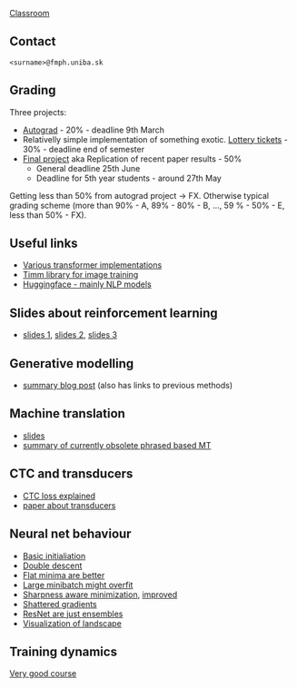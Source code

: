 [Classroom](https://classroom.google.com/c/NDY5NDE1NDkzOTI5?cjc=yr5hpez)

## Contact

`<surname>@fmph.uniba.sk`

## Grading

Three projects:
* [Autograd](https://usamec.github.io/ml2/hw1) - 20% - deadline 9th March 
* Relativelly simple implementation of something exotic. [Lottery tickets](https://usamec.github.io/ml2/hw2) - 30% - deadline end of semester
* [Final project](https://usamec.github.io/ml2/projects) aka Replication of recent paper results - 50%
  * General deadline 25th June
  * Deadline for 5th year students - around 27th May

Getting less than 50% from autograd project -> FX.
Otherwise typical grading scheme (more than 90% - A, 89% - 80% - B, ..., 59 % - 50% - E, less than 50% - FX).

## Useful links

* [Various transformer implementations](https://github.com/lucidrains/vit-pytorch)
* [Timm library for image training](https://github.com/rwightman/pytorch-image-models)
* [Huggingface - mainly NLP models](https://huggingface.co/)

## Slides about reinforcement learning

* [slides 1](https://icml.cc/2016/tutorials/deep_rl_tutorial.pdf), [slides 2](https://people.eecs.berkeley.edu/~pabbeel/nips-tutorial-policy-optimization-Schulman-Abbeel.pdf), [slides 3](http://www.cs.toronto.edu/~rgrosse/courses/csc321_2017/slides/lec23.pdf)

## Generative modelling

* [summary blog post](https://lilianweng.github.io/posts/2021-07-11-diffusion-models/) (also has links to previous methods)

## Machine translation

* [slides](http://web.stanford.edu/class/cs224n/slides/cs224n-2022-lecture07-nmt.pdf)
* [summary of currently obsolete phrased based MT](https://web.stanford.edu/class/archive/cs/cs224n/cs224n.1162/handouts/cs224n-lecture4-PhraseBasedMT.pdf)

## CTC and transducers
* [CTC loss explained](https://distill.pub/2017/ctc/)
* [paper about transducers](https://arxiv.org/pdf/1511.04868.pdf)

## Neural net behaviour

* [Basic initialiation](http://proceedings.mlr.press/v9/glorot10a/glorot10a.pdf)
* [Double descent](https://arxiv.org/pdf/1912.02292.pdf)
* [Flat minima are better](https://arxiv.org/pdf/1609.04836.pdf)
* [Large minibatch might overfit](https://arxiv.org/pdf/1706.02677.pdf)
* [Sharpness aware minimization](https://arxiv.org/pdf/2010.01412.pdf), [improved](https://arxiv.org/abs/2203.02714)
* [Shattered gradients](http://proceedings.mlr.press/v70/balduzzi17b/balduzzi17b.pdf)
* [ResNet are just ensembles](https://proceedings.neurips.cc/paper/2016/file/37bc2f75bf1bcfe8450a1a41c200364c-Paper.pdf)
* [Visualization of landscape](https://proceedings.neurips.cc/paper/2018/file/a41b3bb3e6b050b6c9067c67f663b915-Paper.pdf)

## Training dynamics

[Very good course](https://www.cs.toronto.edu/~rgrosse/courses/csc2541_2021/)
